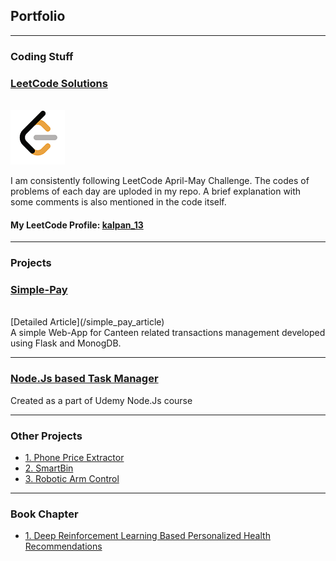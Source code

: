 ## Portfolio

---

### Coding Stuff 

### [LeetCode Solutions](https://github.com/Kalpan13/LeetCode-Solutions)
<br>
<img src="images/LeetCode Logo_2.png?raw=true"/>
<br>

I am consistently following LeetCode April-May Challenge. The codes of problems of each day are uploded in my repo. A brief explanation with some comments is also mentioned in the code itself. <br>
#### My LeetCode Profile: [kalpan_13](https://leetcode.com/kalpan_13/)

---
### Projects

### [Simple-Pay](https://github.com/Kalpan13/simple-pay)
<br>
[Detailed Article](/simple_pay_article)
<br>A simple Web-App for Canteen related transactions management developed using Flask and MonogDB. 

---

### [Node.Js based Task Manager](/under_development)
<p> Created as a part of Udemy Node.Js course </p>
  
---
### Other Projects 
 - [1. Phone Price Extractor](https://github.com/Kalpan13/Phone-Price-Extractor)
 - [2. SmartBin](https://github.com/Kalpan13/SmartDustbin)
 - [3. Robotic Arm Control](/under_development)

---

### Book Chapter 

- [1. Deep Reinforcement Learning Based Personalized Health Recommendations](https://link.springer.com/chapter/10.1007/978-3-030-33966-1_12)
